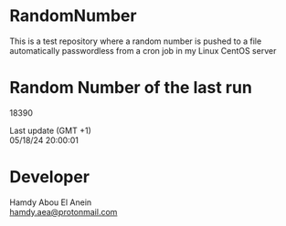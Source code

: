 # RandomNumber    
This is a test repository where a random number is pushed to a file automatically passwordless from a cron job in my Linux CentOS server    
# Random Number of the last run   
18390
      
Last update (GMT +1)    
05/18/24 20:00:01
# Developer    
Hamdy Abou El Anein   
hamdy.aea@protonmail.com
